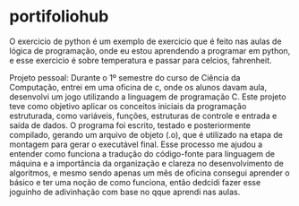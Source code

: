 # portifoliohub

O exercicio de python é um exemplo de exercicio que é feito nas aulas de lógica de programação, onde eu estou aprendendo a programar em python, e esse exercicio é sobre temperatura e passar para celcios, fahrenheit.

Projeto pessoal:
Durante o 1º semestre do curso de Ciência da Computação, entrei em uma oficina de c, onde os alunos davam aula, desenvolvi um jogo utilizando a linguagem de programação C. 
Este projeto teve como objetivo aplicar os conceitos iniciais da programação estruturada, como variáveis, funções, estruturas de controle e entrada e saída de dados. 
O programa foi escrito, testado e posteriormente compilado, gerando um arquivo de objeto (.o), que é utilizado na etapa de montagem para gerar o executável final.
Esse processo me ajudou a entender como funciona a tradução do código-fonte para linguagem de máquina e a importância da organização e clareza no desenvolvimento de algoritmos, e mesmo sendo apenas um mês de oficina consegui aprender o básico e 
ter uma noção de como funciona, então dedcidi fazer esse joguinho de adivinhação com base no qque aprendi nas aulas.
